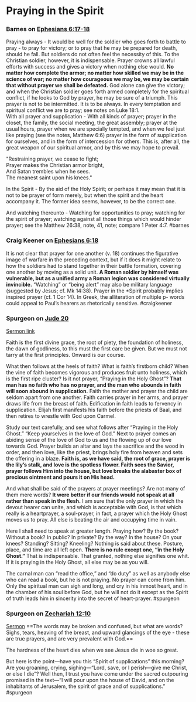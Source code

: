 # Praying in the Spirit

### Barnes on [Ephesians 6:17-18](Ephesians6#v.18)
Praying always - It would be well for the soldier who goes forth to battle to pray - to pray for victory; or to pray that he may be prepared for death, should he fall. But soldiers do not often feel the necessity of this. To the Christian soldier, however, it is indispensable. Prayer crowns all lawful efforts with success and gives a victory when nothing else would. **No matter how complete the armor; no matter how skilled we may be in the science of war; no matter how courageous we may be, we may be certain that without prayer we shall be defeated.** God alone can give the victory; and when the Christian soldier goes forth armed completely for the spiritual conflict, if he looks to God by prayer, he may be sure of a triumph. This prayer is not to be intermitted. It is to be always. In every temptation and spiritual conflict we are to pray; see notes on Luke 18:1.  
With all prayer and supplication - With all kinds of prayer; prayer in the closet, the family, the social meeting, the great assembly; prayer at the usual hours, prayer when we are specially tempted, and when we feel just like praying (see the notes, Matthew 6:6) prayer in the form of supplication for ourselves, and in the form of intercession for others. This is, after all, the great weapon of our spiritual armor, and by this we may hope to prevail.  
  
"Restraining prayer, we cease to fight;  
Prayer makes the Christian armor bright,  
And Satan trembles when he sees.  
The meanest saint upon his knees."  
  
In the Spirit - By the aid of the Holy Spirit; or perhaps it may mean that it is not to be prayer of form merely, but when the spirit and the heart accompany it. The former idea seems, however, to be the correct one.  
  
And watching thereunto - Watching for opportunities to pray; watching for the spirit of prayer; watching against all those things which would hinder prayer; see the Matthew 26:38, note, 41, note; compare 1 Peter 4:7.
#barnes 

### Craig Keener on [Ephesians 6:18](Ephesians6#v.18)
It is not clear that prayer for one another (v. 18) continues the figurative image of warfare in the preceding context, but if it does it might relate to how the soldiers had to stand together in their battle formation, covering one another by moving as a solid unit. **A Roman soldier by himself was vulnerable, but as a unified army a Roman legion was considered virtually invincible.** “Watching” or “being alert” may also be military language (suggested by Jesus; cf. Mk 14:38). Prayer in the \*Spirit probably implies inspired prayer (cf. 1 Cor 14). In Greek, the alliteration of multiple p- words could appeal to Paul’s hearers as rhetorically sensitive.
#craigkeener 


### Spurgeon on [Jude 20](Jude#v.20)
[Sermon link](https://www.spurgeongems.org/sermon/chs719.pdf)

Faith is the first divine grace, the root of piety, the foundation of holiness, the dawn of godliness, to this must the first care be given. But we must not tarry at the first principles. Onward is our course.

What then follows at the heels of faith? What is faith’s firstborn child? When the vine of faith becomes vigorous and produces fruit unto holiness, which is the first ripe cluster? Is it not prayer, “Praying in the Holy Ghost”? **That man has no faith who has no prayer, and the man who abounds in faith will soon abound in supplication.** Faith the mother and prayer the child are seldom apart from one another. Faith carries prayer in her arms, and prayer draws life from the breast of faith. Edification in faith leads to fervency in supplication. Elijah first manifests his faith before the priests of Baal, and then retires to wrestle with God upon Carmel.

Study our text carefully, and see what follows after “Praying in the Holy Ghost.” “Keep yourselves in the love of God.” Next to prayer comes an abiding sense of the love of God to us and the flowing up of our love towards God. Prayer builds an altar and lays the sacrifice and the wood in order, and then love, like the priest, brings holy fire from heaven and sets the offering in a blaze. **Faith is, as we have said, the root of grace, prayer is the lily’s stalk, and love is the spotless flower. Faith sees the Savior, prayer follows Him into the house, but love breaks the alabaster box of precious ointment and pours it on His head.**

And what shall be said of the prayers at prayer meetings? Are not many of them mere words? **It were better if our friends would not speak at all rather than speak in the flesh.** I am sure that the only prayer in which the devout hearer can unite, and which is acceptable with God, is that which really is a heartprayer, a soul-prayer, in fact, a prayer which the Holy Ghost moves us to pray. All else is beating the air and occupying time in vain.

Here I shall need to speak at greater length. Praying how? By the book? Without a book? In public? In private? By the way? In the house? On your knees? Standing? Sitting? Kneeling? Nothing is said about these. Posture, place, and time are all left open. **There is no rule except one, “in the Holy Ghost.”** That is indispensable. That granted, nothing else signifies one whit. If it is praying in the Holy Ghost, all else may be as you will.

The carnal man can “read the office,” and “do duty” as well as anybody else who can read a book, but he is not praying. No prayer can come from him. Only the spiritual man can sigh and long, and cry in his inmost heart, and in the chamber of his soul before God, but he will not do it except as the Spirit of truth leads him in sincerity into the secret of heart-prayer.
#spurgeon 

### Spurgeon on [Zechariah 12:10](Zechariah12.md#v.10 )
[Sermon](https://www.spurgeongems.org/sermon/chs1983.pdf)
==The words may be broken and confused, but what are words? Sighs, tears, heaving of the breast, and upward glancings of the eye - these are true prayers, and are very prevalent with God.==

The hardness of the heart dies when we see Jesus die in woe so great.

But here is the point—have you this “Spirit of supplications” this morning? Are you groaning, crying, sighing—“Lord, save, or I perish—give me Christ, or else I die”? Well then, I trust you have come under the sacred outpouring promised in the text—“I will pour upon the house of David, and on the inhabitants of Jerusalem, the spirit of grace and of supplications.”
#spurgeon 
